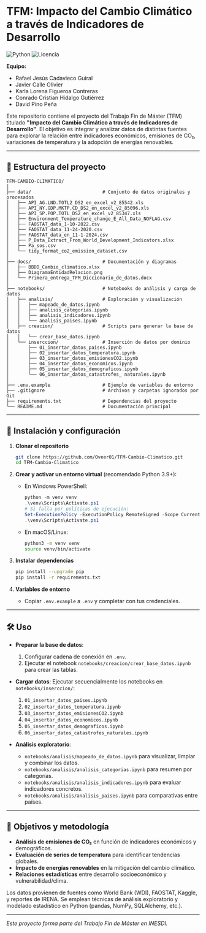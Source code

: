 # TFM: Impacto del Cambio Climático a través de Indicadores de Desarrollo

![Python](https://img.shields.io/badge/python-3.9%2B-blue.svg) ![Licencia](https://img.shields.io/badge/licencia-MIT-green.svg)

**Equipo:**
- Rafael Jesús Cadavieco Guiral  
- Javier Calle Olivier  
- Karla Lorena Figueroa Contreras  
- Conrado Cristian Hidalgo Gutiérrez  
- David Pino Peña  

Este repositorio contiene el proyecto del Trabajo Fin de Máster (TFM) titulado **"Impacto del Cambio Climático a través de Indicadores de Desarrollo"**. El objetivo es integrar y analizar datos de distintas fuentes para explorar la relación entre indicadores económicos, emisiones de CO₂, variaciones de temperatura y la adopción de energías renovables.

---

## 📁 Estructura del proyecto

```
TFM-CAMBIO-CLIMATICO/
│
├── data/                          # Conjunto de datos originales y procesados
│   ├── API_AG.LND.TOTL2_DS2_en_excel_v2_85542.xls
│   ├── API_NY.GDP.MKTP.CD_DS2_en_excel_v2_85096.xls
│   ├── API_SP.POP.TOTL_DS2_en_excel_v2_85347.xls
│   ├── Environment_Temperature_change_E_All_Data_NOFLAG.csv
│   ├── FAOSTAT_data_1-10-2022.csv
│   ├── FAOSTAT_data_11-24-2020.csv
│   ├── FAOSTAT_data_en_11-1-2024.csv
│   ├── P_Data_Extract_From_World_Development_Indicators.xlsx
│   ├── Pa_sos.csv
│   └── tidy_format_co2_emission_dataset.csv
│
├── docs/                          # Documentación y diagramas
│   ├── BBDD_Cambio_climatico.xlsx
│   ├── DiagramaEntidadRelacion.png
│   └── Primera_entrega_TFM_Diccionario_de_datos.docx
│
├── notebooks/                     # Notebooks de análisis y carga de datos
│   ├── analisis/                  # Exploración y visualización
│   │   ├── mapeado_de_datos.ipynb
│   │   ├── analisis_categorias.ipynb
│   │   ├── analisis_indicadores.ipynb
│   │   └── analisis_paises.ipynb
│   ├── creacion/                  # Scripts para generar la base de datos
│   │   └── crear_base_datos.ipynb
│   └── inserccion/                # Inserción de datos por dominio
│       ├── 01_insertar_datos_paises.ipynb
│       ├── 02_insertar_datos_temperatura.ipynb
│       ├── 03_insertar_datos_emisionesCO2.ipynb
│       ├── 04_insertar_datos_economicos.ipynb
│       ├── 05_insertar_datos_demograficos.ipynb
│       └── 06_insertar_datos_catastrofes_ naturales.ipynb
│
├── .env.example                   # Ejemplo de variables de entorno
├── .gitignore                     # Archivos y carpetas ignorados por Git
├── requirements.txt               # Dependencias del proyecto
└── README.md                      # Documentación principal
```

---

## 🚀 Instalación y configuración

1. **Clonar el repositorio**

   ```bash
   git clone https://github.com/Oveer01/TFM-Cambio-Climatico.git
   cd TFM-Cambio-Climatico
   ```

2. **Crear y activar un entorno virtual** (recomendado Python 3.9+):

   * En Windows PowerShell:

     ```powershell
     python -m venv venv
     .\venv\Scripts\Activate.ps1
     # Si falla por políticas de ejecución:
     Set-ExecutionPolicy -ExecutionPolicy RemoteSigned -Scope CurrentUser
     .\venv\Scripts\Activate.ps1
     ```

   * En macOS/Linux:

     ```bash
     python3 -m venv venv
     source venv/bin/activate
     ```

3. **Instalar dependencias**

   ```bash
   pip install --upgrade pip
   pip install -r requirements.txt
   ```

4. **Variables de entorno**

   * Copiar `.env.example` a `.env` y completar con tus credenciales.

---

## 🛠️ Uso

* **Preparar la base de datos**:

  1. Configurar cadena de conexión en `.env`.
  2. Ejecutar el notebook `notebooks/creacion/crear_base_datos.ipynb` para crear las tablas.

* **Cargar datos**:
  Ejecutar secuencialmente los notebooks en `notebooks/inserccion/`:

  1. `01_insertar_datos_paises.ipynb`
  2. `02_insertar_datos_temperatura.ipynb`
  3. `03_insertar_datos_emisionesCO2.ipynb`
  4. `04_insertar_datos_economicos.ipynb`
  5. `05_insertar_datos_demograficos.ipynb`
  6. `06_insertar_datos_catastrofes_naturales.ipynb`


* **Análisis exploratorio**:
  - `notebooks/analisis/mapeado_de_datos.ipynb` para visualizar, limpiar y combinar los datos.
  - `notebooks/analisis/analisis_categorias.ipynb` para resumen por categorías.
  - `notebooks/analisis/analisis_indicadores.ipynb` para evaluar indicadores concretos.
  - `notebooks/analisis/analisis_paises.ipynb` para comparativas entre países.

---

## 🎯 Objetivos y metodología

* **Análisis de emisiones de CO₂** en función de indicadores económicos y demográficos.
* **Evaluación de series de temperatura** para identificar tendencias globales.
* **Impacto de energías renovables** en la mitigación del cambio climático.
* **Relaciones estadísticas** entre desarrollo socioeconómico y vulnerabilidad/clima.

Los datos provienen de fuentes como World Bank (WDI), FAOSTAT, Kaggle, y reportes de IRENA. Se emplean técnicas de análisis exploratorio y modelado estadístico en Python (pandas, NumPy, SQLAlchemy, etc.).

---

*Este proyecto forma parte del Trabajo Fin de Máster en INESDI.*
